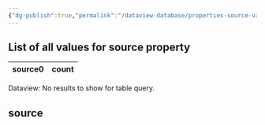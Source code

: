 ```yaml
---
{"dg-publish":true,"permalink":"/dataview-database/properties-source-values/","tags":["dataview","index"]}
---
```



## List of all values for source property

<div><table class="dataview table-view-table"><thead class="table-view-thead"><tr class="table-view-tr-header"><th class="table-view-th"><span>source</span><span class="dataview small-text">0</span></th><th class="table-view-th"><span>count</span></th></tr></thead><tbody class="table-view-tbody"></tbody></table><div class="dataview dataview-error-box"><p class="dataview dataview-error-message">Dataview: No results to show for table query.</p></div></div>

<h2><span>source</span></h2><div><ul class="dataview list-view-ul"></ul></div>
